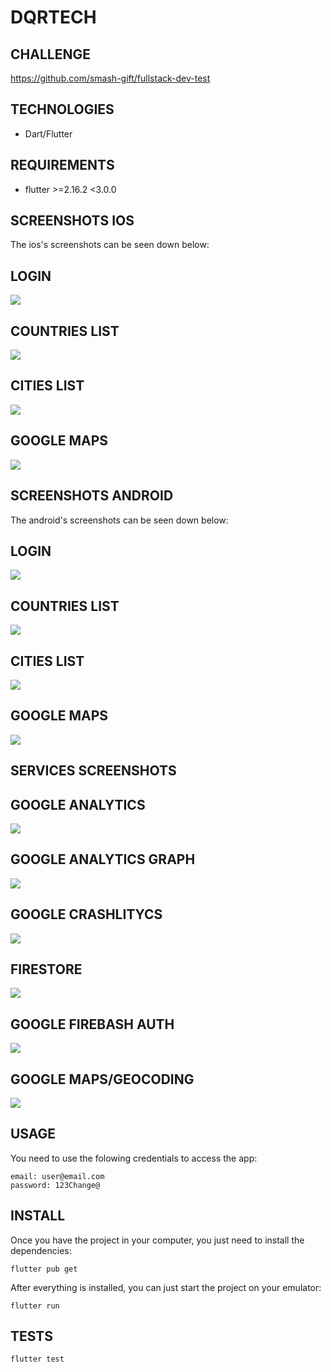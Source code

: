 # DQRTECH

## CHALLENGE

https://github.com/smash-gift/fullstack-dev-test

## TECHNOLOGIES
- Dart/Flutter

## REQUIREMENTS
- flutter >=2.16.2 <3.0.0

## SCREENSHOTS IOS

The ios's screenshots can be seen down below:

## LOGIN
[<img src="./docs/images/ios/login.png">](Login)

## COUNTRIES LIST
[<img src="./docs/images/ios/countries.png">](Countries)

## CITIES LIST
[<img src="./docs/images/ios/cities.png">](Cities)

## GOOGLE MAPS
[<img src="./docs/images/ios/google_maps.png">](Google_Maps)

## SCREENSHOTS ANDROID

The android's screenshots can be seen down below:

## LOGIN
[<img src="./docs/images/android/login.png">](Login)

## COUNTRIES LIST
[<img src="./docs/images/android/countries.png">](Countries)

## CITIES LIST
[<img src="./docs/images/android/cities.png">](Cities)

## GOOGLE MAPS
[<img src="./docs/images/android/google_maps.png">](Google_Maps)

## SERVICES SCREENSHOTS

## GOOGLE ANALYTICS
[<img src="./docs/images/services/google_analytics.png">](GoogleAnalytics)

## GOOGLE ANALYTICS GRAPH
[<img src="./docs/images/services/google_analytics_graph.png">](GoogleAnalyticsGraph)

## GOOGLE CRASHLITYCS
[<img src="./docs/images/services/google_crashlytics.png">](GoogleCrashlytics)

## FIRESTORE
[<img src="./docs/images/services/google_firestore.png">](GoogleFirestore)

## GOOGLE FIREBASH AUTH
[<img src="./docs/images/services/google_firebase_auth.png">](GoogleFirebaseAuth)

## GOOGLE MAPS/GEOCODING
[<img src="./docs/images/services/google_maps.png">](GoogleMaps)


## USAGE

You need to use the folowing credentials to access the app:

```
email: user@email.com
password: 123Change@
```

## INSTALL

Once you have the project in your computer, you just need to install the dependencies:

```
flutter pub get
```

After everything is installed, you can just start the project on your emulator:

```
flutter run
```

## TESTS

```
flutter test
```
